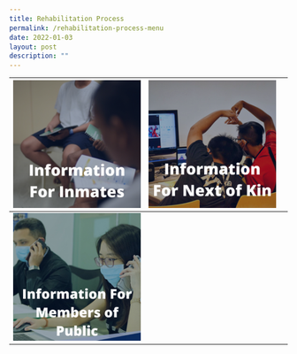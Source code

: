 ```yaml
---
title: Rehabilitation Process
permalink: /rehabilitation-process-menu
date: 2022-01-03
layout: post
description: ""
---
```



|![Alt text for image on Isomer site](/images/Rehab-Inmate.png)| ![Alt text for image on Isomer site](/images/Rehab-NOK.png) | |
| -------- | -------- | -------- |
| ![Alt text for image on Isomer site](/images/Rehab-MOP.png)    |  |    |

